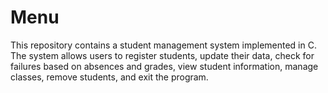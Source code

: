 # Menu
This repository contains a student management system implemented in C. The system allows users to register students, update their data, check for failures based on absences and grades, view student information, manage classes, remove students, and exit the program.
